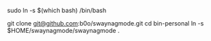 sudo ln -s $(which bash) /bin/bash

git clone git@github.com:b0o/swaynagmode.git
cd bin-personal
ln -s $HOME/swaynagmode/swaynagmode .
